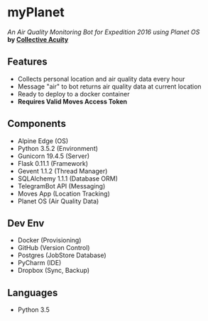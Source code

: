 # myPlanet
_An Air Quality Monitoring Bot for Expedition 2016 using Planet OS_  
**by [Collective Acuity](https://collectiveacuity.com)**

## Features
- Collects personal location and air quality data every hour
- Message "air" to bot returns air quality data at current location
- Ready to deploy to a docker container
- **Requires Valid Moves Access Token**

## Components
- Alpine Edge (OS)
- Python 3.5.2 (Environment)
- Gunicorn 19.4.5 (Server)
- Flask 0.11.1 (Framework)
- Gevent 1.1.2 (Thread Manager)
- SQLAlchemy 1.1.1 (Database ORM)
- TelegramBot API (Messaging)
- Moves App (Location Tracking)
- Planet OS (Air Quality Data)

## Dev Env
- Docker (Provisioning)
- GitHub (Version Control)
- Postgres (JobStore Database)
- PyCharm (IDE)
- Dropbox (Sync, Backup)

## Languages
- Python 3.5